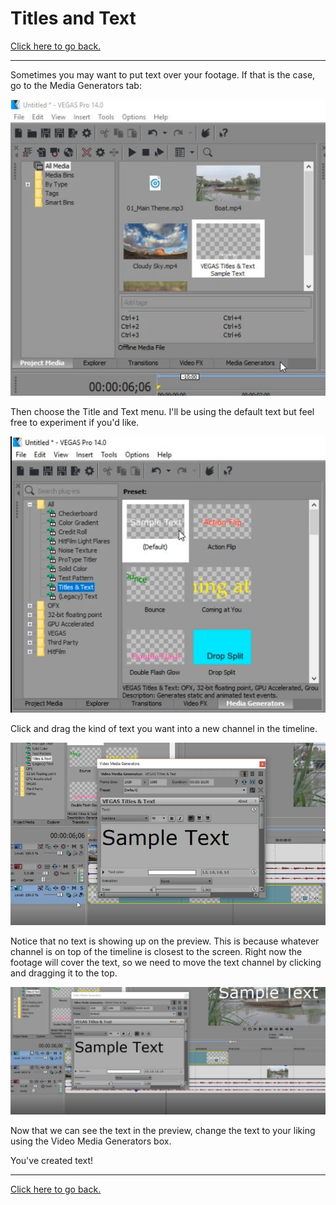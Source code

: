 # Titles and Text

[Click here to go back.](https://github.com/ShayneSmither/VideoEditingBasics/blob/master/README.md)
***
Sometimes you may want to put text over your footage. If that is the case, go to the Media Generators tab:

![mediagenerator](https://github.com/ShayneSmither/VideoEditingBasics/blob/master/images/text/mediagenerator.JPG)

Then choose the Title and Text menu. I'll be using the default text but feel free to experiment if you'd like.

![default](https://github.com/ShayneSmither/VideoEditingBasics/blob/master/images/text/default.JPG)

Click and drag the kind of text you want into a new channel in the timeline.

![newchannel](https://github.com/ShayneSmither/VideoEditingBasics/blob/master/images/text/newchannel.JPG)

Notice that no text is showing up on the preview. This is because whatever channel is on top of the timeline is closest to the screen. Right now the footage will cover the text, so we need to move the text channel by clicking and dragging it to the top.

![topchannel](https://github.com/ShayneSmither/VideoEditingBasics/blob/master/images/text/topchannel.JPG)

Now that we can see the text in the preview, change the text to your liking using the Video Media Generators box.

You've created text!
***
[Click here to go back.](https://github.com/ShayneSmither/VideoEditingBasics/blob/master/README.md)
